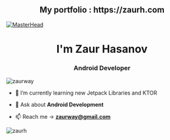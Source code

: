 
<h2 align="center">My portfolio : https://zaurh.com</h2> 

[![MasterHead](https://i.hizliresim.com/9vqfash.gif)](zaurh.com)
<h1 align="center">I'm Zaur Hasanov </h1> 
<h3 align="center">Android Developer</h3>



<p align="left"> <img src="https://komarev.com/ghpvc/?username=zaurh&label=Profile%20views&color=0e75b6&style=flat" alt="zaurway" /> </p>



 
- 🌱 I’m currently learning new Jetpack Libraries and KTOR

- 💬 Ask about **Android Development**

- 📫 Reach me -> **zaurway@gmail.com**

 
<p><img align="center" src="https://github-readme-streak-stats.herokuapp.com/?user=zaurh&&theme=tokyonight" alt="zaurh" /></p>
